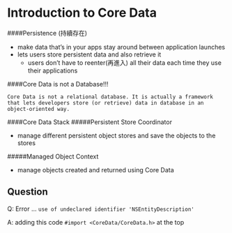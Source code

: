 Introduction to Core Data
===
####Persistence (持續存在)
- make data that’s in your apps stay around between application launches
- lets users store persistent data and also retrieve it
	+ users don’t have to reenter(再進入) all their data each time they use their applications

####Core Data is not a Database!!!
```
Core Data is not a relational database. It is actually a framework that lets developers store (or retrieve) data in database in an object-oriented way. 
```

####Core Data Stack
#####Persistent Store Coordinator 
- manage different persistent object stores and save the objects to the stores

#####Managed Object Context 
- manage objects created and returned using Core Data

Question
---
Q: Error ... `use of undeclared identifier 'NSEntityDescription'`

A: adding this code `#import <CoreData/CoreData.h>` at the top